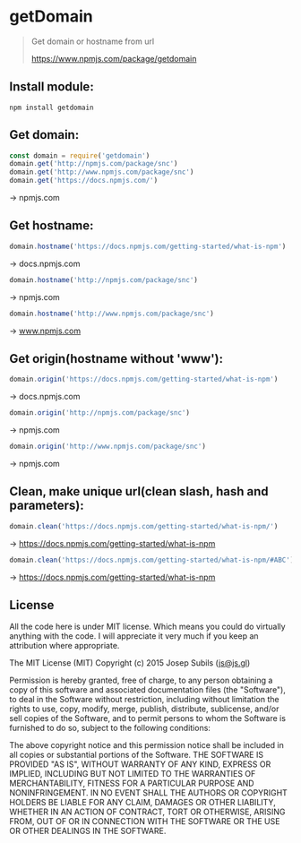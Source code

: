 # getDomain
> Get domain or hostname from url
>
> https://www.npmjs.com/package/getdomain

## Install module:
```
npm install getdomain
```

## Get domain:
```javascript
const domain = require('getdomain')
domain.get('http://npmjs.com/package/snc')
domain.get('http://www.npmjs.com/package/snc')
domain.get('https://docs.npmjs.com/')
```
-> npmjs.com

## Get hostname:
```javascript
domain.hostname('https://docs.npmjs.com/getting-started/what-is-npm')
```
-> docs.npmjs.com

```javascript
domain.hostname('http://npmjs.com/package/snc')
```
-> npmjs.com

```javascript
domain.hostname('http://www.npmjs.com/package/snc')
```
-> www.npmjs.com


## Get origin(hostname without 'www'):
```javascript
domain.origin('https://docs.npmjs.com/getting-started/what-is-npm')
```
-> docs.npmjs.com

```javascript
domain.origin('http://npmjs.com/package/snc')
```
-> npmjs.com

```javascript
domain.origin('http://www.npmjs.com/package/snc')
```
-> npmjs.com

## Clean, make unique url(clean slash, hash and parameters):
```javascript
domain.clean('https://docs.npmjs.com/getting-started/what-is-npm/')
```
-> https://docs.npmjs.com/getting-started/what-is-npm

```javascript
domain.clean('https://docs.npmjs.com/getting-started/what-is-npm/#ABC')
```
-> https://docs.npmjs.com/getting-started/what-is-npm

## License

All the code here is under MIT license. Which means you could do virtually anything with the code. I will appreciate it very much if you keep an attribution where appropriate.

The MIT License (MIT) Copyright (c) 2015 Josep Subils (js@js.gl)

Permission is hereby granted, free of charge, to any person obtaining a copy of this software and associated documentation files (the "Software"), to deal in the Software without restriction, including without limitation the rights to use, copy, modify, merge, publish, distribute, sublicense, and/or sell copies of the Software, and to permit persons to whom the Software is furnished to do so, subject to the following conditions:

The above copyright notice and this permission notice shall be included in all copies or substantial portions of the Software.
THE SOFTWARE IS PROVIDED "AS IS", WITHOUT WARRANTY OF ANY KIND, EXPRESS OR IMPLIED, INCLUDING BUT NOT LIMITED TO THE WARRANTIES OF MERCHANTABILITY, FITNESS FOR A PARTICULAR PURPOSE AND NONINFRINGEMENT. IN NO EVENT SHALL THE AUTHORS OR COPYRIGHT HOLDERS BE LIABLE FOR ANY CLAIM, DAMAGES OR OTHER LIABILITY, WHETHER IN AN ACTION OF CONTRACT, TORT OR OTHERWISE, ARISING FROM, OUT OF OR IN CONNECTION WITH THE SOFTWARE OR THE USE OR OTHER DEALINGS IN THE SOFTWARE.
